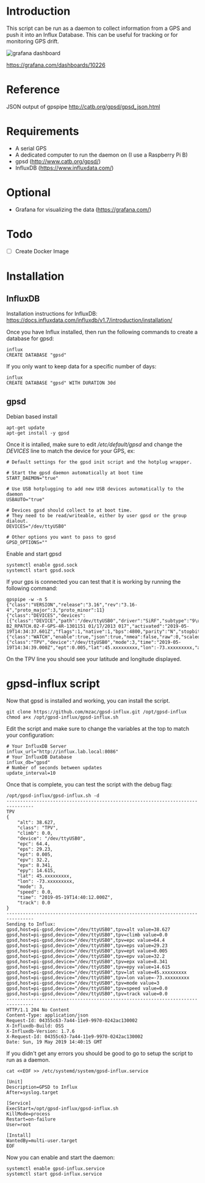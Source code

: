 # Introduction
This script can be run as a daemon to collect information from a GPS and push it into an Influx Database.  This can be useful for tracking or for monitoring GPS drift.

![grafana dashboard](https://github.com/mzac/gpsd-influx/blob/master/gpsd-grafana.png)

https://grafana.com/dashboards/10226

# Reference
JSON output of gpspipe
http://catb.org/gpsd/gpsd_json.html

# Requirements
* A serial GPS
* A dedicated computer to run the daemon on (I use a Raspberry Pi B)
* gpsd (http://www.catb.org/gpsd/)
* InfluxDB (https://www.influxdata.com/)

# Optional
* Grafana for visualizing the data (https://grafana.com/)

# Todo
- [ ] Create Docker Image

# Installation
## InfluxDB
Installation instructions for InfluxDB: https://docs.influxdata.com/influxdb/v1.7/introduction/installation/

Once you have Influx installed, then run the following commands to create a database for gpsd:
```
influx
CREATE DATABASE "gpsd"
```

If you only want to keep data for a specific number of days:
```
influx
CREATE DATABASE "gpsd" WITH DURATION 30d
```

## gpsd

Debian based install
```
apt-get update
apt-get install -y gpsd
```

Once it is intalled, make sure to edit */etc/default/gpsd* and change the *DEVICES* line to match the device for your GPS, ex:
```
# Default settings for the gpsd init script and the hotplug wrapper.

# Start the gpsd daemon automatically at boot time
START_DAEMON="true"

# Use USB hotplugging to add new USB devices automatically to the daemon
USBAUTO="true"

# Devices gpsd should collect to at boot time.
# They need to be read/writeable, either by user gpsd or the group dialout.
DEVICES="/dev/ttyUSB0"

# Other options you want to pass to gpsd
GPSD_OPTIONS=""
```

Enable and start gpsd
```
systemctl enable gpsd.sock
systemctl start gpsd.sock
```

If your gps is connected you can test that it is working by running the following command:
```
gpspipe -w -n 5
{"class":"VERSION","release":"3.16","rev":"3.16-4","proto_major":3,"proto_minor":11}
{"class":"DEVICES","devices":[{"class":"DEVICE","path":"/dev/ttyUSB0","driver":"SiRF","subtype":"9\u0006GSD4e_4.1.2-B2_RPATCH.02-F-GPS-4R-1301151 01/17/2013 017","activated":"2019-05-19T14:34:37.601Z","flags":1,"native":1,"bps":4800,"parity":"N","stopbits":1,"cycle":1.00}]}
{"class":"WATCH","enable":true,"json":true,"nmea":false,"raw":0,"scaled":false,"timing":false,"split24":false,"pps":false}
{"class":"TPV","device":"/dev/ttyUSB0","mode":3,"time":"2019-05-19T14:34:39.000Z","ept":0.005,"lat":45.xxxxxxxxx,"lon":-73.xxxxxxxxx,"alt":42.110,"epx":8.341,"epy":14.615,"epv":32.200,"track":0.0000,"speed":0.000,"climb":0.000,"eps":29.23,"epc":64.40}
```

On the TPV line you should see your latitude and longitude displayed.

# gpsd-influx script
Now that gpsd is installed and working, you can install the script.

```
git clone https://github.com/mzac/gpsd-influx.git /opt/gpsd-influx
chmod a+x /opt/gpsd-influx/gpsd-influx.sh
```

Edit the script and make sure to change the variables at the top to match your configuration:
```
# Your InfluxDB Server
influx_url="http://influx.lab.local:8086"
# Your InfluxDB Database
influx_db="gpsd"
# Number of seconds between updates
update_interval=10
```

Once that is complete, you can test the script with the debug flag:
```
/opt/gpsd-influx/gpsd-influx.sh -d
--------------------------------------------------------------------------------
TPV
{
    "alt": 38.627,
    "class": "TPV",
    "climb": 0.0,
    "device": "/dev/ttyUSB0",
    "epc": 64.4,
    "eps": 29.23,
    "ept": 0.005,
    "epv": 32.2,
    "epx": 8.341,
    "epy": 14.615,
    "lat": 45.xxxxxxxxx,
    "lon": -73.xxxxxxxxx,
    "mode": 3,
    "speed": 0.0,
    "time": "2019-05-19T14:40:12.000Z",
    "track": 0.0
}
--------------------------------------------------------------------------------
Sending to Influx:
gpsd,host=pi-gpsd,device="/dev/ttyUSB0",tpv=alt value=38.627
gpsd,host=pi-gpsd,device="/dev/ttyUSB0",tpv=climb value=0.0
gpsd,host=pi-gpsd,device="/dev/ttyUSB0",tpv=epc value=64.4
gpsd,host=pi-gpsd,device="/dev/ttyUSB0",tpv=eps value=29.23
gpsd,host=pi-gpsd,device="/dev/ttyUSB0",tpv=ept value=0.005
gpsd,host=pi-gpsd,device="/dev/ttyUSB0",tpv=epv value=32.2
gpsd,host=pi-gpsd,device="/dev/ttyUSB0",tpv=epx value=8.341
gpsd,host=pi-gpsd,device="/dev/ttyUSB0",tpv=epy value=14.615
gpsd,host=pi-gpsd,device="/dev/ttyUSB0",tpv=lat value=45.xxxxxxxxx
gpsd,host=pi-gpsd,device="/dev/ttyUSB0",tpv=lon value=-73.xxxxxxxxx
gpsd,host=pi-gpsd,device="/dev/ttyUSB0",tpv=mode value=3
gpsd,host=pi-gpsd,device="/dev/ttyUSB0",tpv=speed value=0.0
gpsd,host=pi-gpsd,device="/dev/ttyUSB0",tpv=track value=0.0
--------------------------------------------------------------------------------
HTTP/1.1 204 No Content
Content-Type: application/json
Request-Id: 04355c63-7a44-11e9-9970-0242ac130002
X-Influxdb-Build: OSS
X-Influxdb-Version: 1.7.6
X-Request-Id: 04355c63-7a44-11e9-9970-0242ac130002
Date: Sun, 19 May 2019 14:40:15 GMT

```
If you didn't get any errors you should be good to go to setup the script to run as a daemon.

```
cat <<EOF >> /etc/systemd/system/gpsd-influx.service

[Unit]
Description=GPSD to Influx
After=syslog.target

[Service]
ExecStart=/opt/gpsd-influx/gpsd-influx.sh
KillMode=process
Restart=on-failure
User=root

[Install]
WantedBy=multi-user.target
EOF
```

Now you can enable and start the daemon:
```
systemctl enable gpsd-influx.service
systemctl start gpsd-influx.service
```
